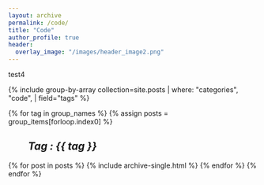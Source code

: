 ```yaml
---
layout: archive
permalink: /code/
title: "Code"
author_profile: true
header:
  overlay_image: "/images/header_image2.png"
---
```


test4

{% include group-by-array collection=site.posts | where: "categories", "code", | field="tags" %}

{% for tag in group_names %}
  {% assign posts = group_items[forloop.index0] %}
  <h2 id="{{ tag | slugify }}"
   class="archive__subtitle"><i style="margin-left: 40px">Tag : {{ tag }}</i></h2>
  {% for post in posts %}
    {% include archive-single.html %}
  {% endfor %}
{% endfor %}
